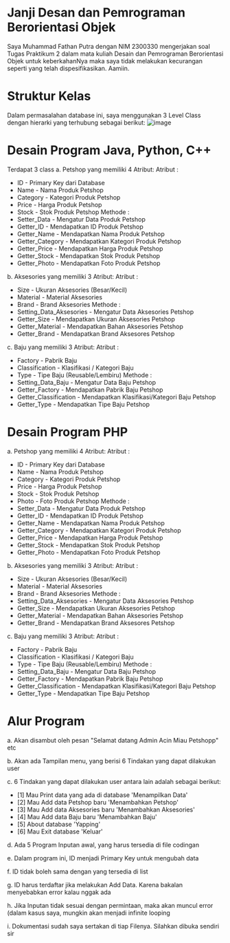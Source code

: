 # Janji Desan dan Pemrograman Berorientasi Objek

Saya Muhammad Fathan Putra dengan NIM 2300330 mengerjakan soal Tugas Praktikum 2 dalam mata kuliah Desain dan Pemrograman Berorientasi Objek untuk keberkahanNya maka saya tidak melakukan kecurangan seperti yang telah dispesifikasikan. Aamiin.

# Struktur Kelas
Dalam permasalahan database ini, saya menggunakan 3 Level Class dengan hierarki yang terhubung sebagai berikut:
![image](https://github.com/user-attachments/assets/9d4ad591-df67-4126-93c2-5176c8590a10)

# Desain Program Java, Python, C++
Terdapat 3 class 
a. Petshop yang memiliki 4 Atribut:
Atribut : 
- ID                       - Primary Key dari Database
- Name                     - Nama Produk Petshop
- Category                 - Kategori Produk Petshop
- Price                    - Harga Produk Petshop
- Stock                    - Stok Produk Petshop
Methode :
- Setter_Data              - Mengatur Data Produk Petshop
- Getter_ID                - Mendapatkan ID Produk Petshop
- Getter_Name              - Mendapatkan Nama Produk Petshop
- Getter_Category          - Mendapatkan Kategori Produk Petshop
- Getter_Price             - Mendapatkan Harga Produk Petshop
- Getter_Stock             - Mendapatkan Stok Produk Petshop
- Getter_Photo             - Mendapatkan Foto Produk Petshop

b. Aksesories yang memiliki 3 Atribut:
Atribut : 
- Size                     - Ukuran Aksesories (Besar/Kecil)
- Material                 - Material Aksesories
- Brand                    - Brand Aksesories
Methode :
- Setting_Data_Aksesories  - Mengatur Data Aksesories Petshop
- Getter_Size              - Mendapatkan Ukuran Aksesories Petshop
- Getter_Material          - Mendapatkan Bahan Aksesories Petshop
- Getter_Brand             - Mendapatkan Brand Aksesores Petshop

c. Baju yang memiliki 3 Atribut:
Atribut : 
- Factory                  - Pabrik Baju
- Classification           - Klasifikasi / Kategori Baju
- Type                     - Tipe Baju (Reusable/Lembiru)
Methode :
- Setting_Data_Baju        - Mengatur Data Baju Petshop
- Getter_Factory           - Mendapatkan Pabrik Baju Petshop
- Getter_Classification    - Mendapatkan Klasifikasi/Kategori Baju Petshop
- Getter_Type              - Mendapatkan Tipe Baju Petshop

# Desain Program PHP
a. Petshop yang memiliki 4 Atribut:
Atribut : 
- ID                       - Primary Key dari Database
- Name                     - Nama Produk Petshop
- Category                 - Kategori Produk Petshop
- Price                    - Harga Produk Petshop
- Stock                    - Stok Produk Petshop
- Photo                    - Foto Produk Petshop
Methode :
- Setter_Data              - Mengatur Data Produk Petshop
- Getter_ID                - Mendapatkan ID Produk Petshop
- Getter_Name              - Mendapatkan Nama Produk Petshop
- Getter_Category          - Mendapatkan Kategori Produk Petshop
- Getter_Price             - Mendapatkan Harga Produk Petshop
- Getter_Stock             - Mendapatkan Stok Produk Petshop
- Getter_Photo             - Mendapatkan Foto Produk Petshop

b. Aksesories yang memiliki 3 Atribut:
Atribut : 
- Size                     - Ukuran Aksesories (Besar/Kecil)
- Material                 - Material Aksesories
- Brand                    - Brand Aksesories
Methode :
- Setting_Data_Aksesories  - Mengatur Data Aksesories Petshop
- Getter_Size              - Mendapatkan Ukuran Aksesories Petshop
- Getter_Material          - Mendapatkan Bahan Aksesories Petshop
- Getter_Brand             - Mendapatkan Brand Aksesores Petshop

c. Baju yang memiliki 3 Atribut:
Atribut : 
- Factory                  - Pabrik Baju
- Classification           - Klasifikasi / Kategori Baju
- Type                     - Tipe Baju (Reusable/Lembiru)
Methode :
- Setting_Data_Baju        - Mengatur Data Baju Petshop
- Getter_Factory           - Mendapatkan Pabrik Baju Petshop
- Getter_Classification    - Mendapatkan Klasifikasi/Kategori Baju Petshop
- Getter_Type              - Mendapatkan Tipe Baju Petshop

# Alur Program
a. Akan disambut oleh pesan "Selamat datang Admin Acin Miau Petshopp" etc

b. Akan ada Tampilan menu, yang berisi 6 Tindakan yang dapat dilakukan user

c. 6 Tindakan yang dapat dilakukan user antara lain adalah sebagai berikut:
  - [1] Mau Print data yang ada di database                       'Menampilkan Data'
  - [2] Mau Add data Petshop baru                              'Menambahkan Petshop'
  - [3] Mau Add data Aksesories baru                        'Menambahkan Aksesories'
  - [4] Mau Add data Baju baru                            'Menambahkan Baju'
  - [5] About database                                  'Yapping'
  - [6] Mau Exit database                             'Keluar'

d. Ada 5 Program Inputan awal, yang harus tersedia di file codingan

e. Dalam program ini, ID menjadi Primary Key untuk mengubah data

f. ID tidak boleh sama dengan yang tersedia di list

g. ID harus terdaftar jika melakukan Add Data. Karena bakalan menyebabkan error kalau nggak ada

h. Jika Inputan tidak sesuai dengan permintaan, maka akan muncul error (dalam kasus saya, mungkin akan menjadi infinite looping

i. Dokumentasi sudah saya sertakan di tiap Filenya. Silahkan dibuka sendiri sir
